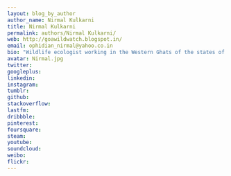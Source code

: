 ```yaml
---
layout: blog_by_author
author_name: Nirmal Kulkarni
title: Nirmal Kulkarni
permalink: authors/Nirmal Kulkarni/
web: http://goawildwatch.blogspot.in/
email: ophidian_nirmal@yahoo.co.in
bio: "Wildlife ecologist working in the Western Ghats of the states of Goa,Karnataka and Maharashtra on lesser known fauna in general and herpetofauna in particular. Also to photo document the lesser known fauna the Mahdei Bio region and create awareness amongst the masses of the same."
avatar: Nirmal.jpg
twitter: 
googleplus:
linkedin:
instagram:
tumblr:
github:
stackoverflow:
lastfm:
dribbble:
pinterest:
foursquare:
steam:
youtube:
soundcloud:
weibo:
flickr:
---
```

